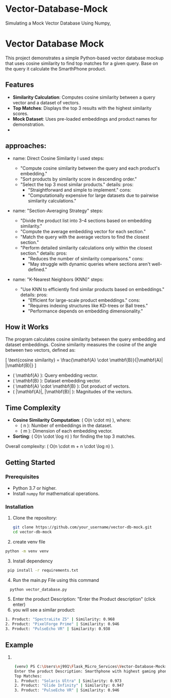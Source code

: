 # Vector-Database-Mock
Simulating a Mock Vector Database Using Numpy,

# Vector Database Mock

This project demonstrates a simple Python-based vector database mockup that uses cosine similarity to find top matches for a given query.
Base on the query it calculate the SmarthPhone product.

## Features
- **Similarity Calculation**: Computes cosine similarity between a query vector and a dataset of vectors.
- **Top Matches**: Displays the top 3 results with the highest similarity scores.
- **Mock Dataset**: Uses pre-loaded embeddings and product names for demonstration.
- 
## approaches:
  - name: Direct Cosine Similarity I used
    steps:
      - "Compute cosine similarity between the query and each product's embedding."
      - "Sort products by similarity score in descending order."
      - "Select the top 3 most similar products."
    details:
      pros: 
        - "Straightforward and simple to implement."
      cons: 
        - "Computationally expensive for large datasets due to pairwise similarity calculations."

  - name: "Section-Averaging Strategy"
    steps:
      - "Divide the product list into 3–4 sections based on embedding similarity."
      - "Compute the average embedding vector for each section."
      - "Match the query with the average vectors to find the closest section."
      - "Perform detailed similarity calculations only within the closest section."
    details:
      pros: 
        - "Reduces the number of similarity comparisons."
      cons: 
        - "May struggle with dynamic queries where sections aren't well-defined."

  - name: "K-Nearest Neighbors (KNN)"
    steps:
      - "Use KNN to efficiently find similar products based on embeddings."
    details:
      pros: 
        - "Efficient for large-scale product embeddings."
      cons: 
        - "Requires indexing structures like KD-trees or Ball trees."
        - "Performance depends on embedding dimensionality."


## How it Works
The program calculates cosine similarity between the query embedding and dataset embeddings. Cosine similarity measures the cosine of the angle between two vectors, defined as:

\[
\text{cosine similarity} = \frac{\mathbf{A} \cdot \mathbf{B}}{\|\mathbf{A}\| \|\mathbf{B}\|}
\]

- \( \mathbf{A} \): Query embedding vector.
- \( \mathbf{B} \): Dataset embedding vector.
- \( \mathbf{A} \cdot \mathbf{B} \): Dot product of vectors.
- \( \|\mathbf{A}\|, \|\mathbf{B}\| \): Magnitudes of the vectors.

## Time Complexity
- **Cosine Similarity Computation**: \( O(n \cdot m) \), where:
  - \( n \): Number of embeddings in the dataset.
  - \( m \): Dimension of each embedding vector.
- **Sorting**: \( O(n \cdot \log n) \) for finding the top 3 matches.

Overall complexity: \( O(n \cdot m + n \cdot \log n) \).

## Getting Started
### Prerequisites
- Python 3.7 or higher.
- Install `numpy` for mathematical operations.

### Installation
1. Clone the repository:
   ```bash
   git clone https://github.com/your_username/vector-db-mock.git
   cd vector-db-mock
   ```
2. create venv file 
``` bash
python -m venv venv
```
3. Install dependency
``` bash
 pip install -r requirements.txt
```
4. Run the main.py File using this command
``` bash
  python vector_database.py
```
5. Enter the product Description: "Enter the Product description" (click enter)
6. you will see a similar product:
``` bash
1. Product: "SpectraLite Z5" | Similarity: 0.968
2. Product: "PixelForge Prime" | Similarity: 0.946
3. Product: "PulseEcho VR" | Similarity: 0.938
```

## Example
1. 
``` bash
    (venv) PS C:\Users\nj991\Flask_Micro_Services\Vector-Database-Mock> python main.py
    Enter the product Description: Smarthphone with highest gaming phone
    Top Matches:
    1. Product: "Solaris Ultra" | Similarity: 0.973
    2. Product: "Glide Infinity" | Similarity: 0.947
    3. Product: "PulseEcho VR" | Similarity: 0.946
```

